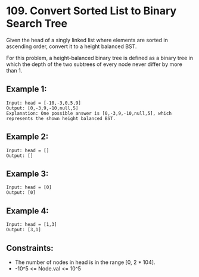 # 109. Convert Sorted List to Binary Search Tree

Given the head of a singly linked list where elements are sorted in ascending order, convert it to a height balanced BST.

For this problem, a height-balanced binary tree is defined as a binary tree in which the depth of the two subtrees of every node never differ by more than 1.

## Example 1:

```
Input: head = [-10,-3,0,5,9]
Output: [0,-3,9,-10,null,5]
Explanation: One possible answer is [0,-3,9,-10,null,5], which represents the shown height balanced BST.
```

## Example 2:

```
Input: head = []
Output: []
```

## Example 3:

```
Input: head = [0]
Output: [0]
```

## Example 4:

```
Input: head = [1,3]
Output: [3,1]
```

## Constraints:

* The number of nodes in head is in the range [0, 2 * 104].
* -10^5 <= Node.val <= 10^5
